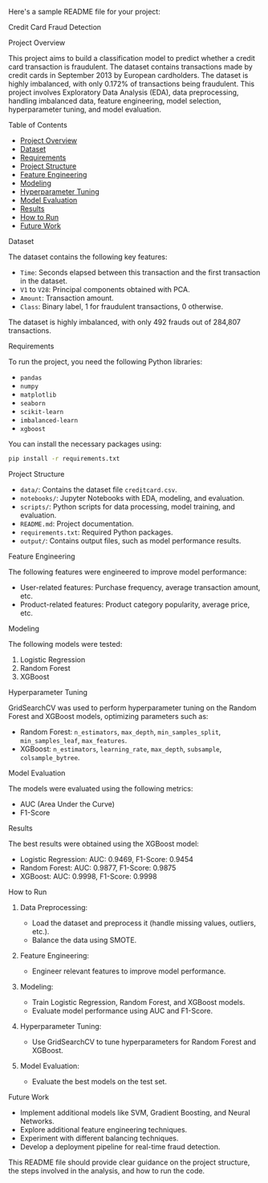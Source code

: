 Here's a sample README file for your project:



 Credit Card Fraud Detection

Project Overview

This project aims to build a classification model to predict whether a credit card transaction is fraudulent. The dataset contains transactions made by credit cards in September 2013 by European cardholders. The dataset is highly imbalanced, with only 0.172% of transactions being fraudulent. This project involves Exploratory Data Analysis (EDA), data preprocessing, handling imbalanced data, feature engineering, model selection, hyperparameter tuning, and model evaluation.

Table of Contents

- [Project Overview](project-overview)
- [Dataset](dataset)
- [Requirements](requirements)
- [Project Structure](project-structure)
- [Feature Engineering](feature-engineering)
- [Modeling](modeling)
- [Hyperparameter Tuning](hyperparameter-tuning)
- [Model Evaluation](model-evaluation)
- [Results](results)
- [How to Run](how-to-run)
- [Future Work](future-work)

Dataset

The dataset contains the following key features:
- `Time`: Seconds elapsed between this transaction and the first transaction in the dataset.
- `V1` to `V28`: Principal components obtained with PCA.
- `Amount`: Transaction amount.
- `Class`: Binary label, 1 for fraudulent transactions, 0 otherwise.

The dataset is highly imbalanced, with only 492 frauds out of 284,807 transactions.

Requirements

To run the project, you need the following Python libraries:

- `pandas`
- `numpy`
- `matplotlib`
- `seaborn`
- `scikit-learn`
- `imbalanced-learn`
- `xgboost`

You can install the necessary packages using:
```bash
pip install -r requirements.txt
```

Project Structure

- `data/`: Contains the dataset file `creditcard.csv`.
- `notebooks/`: Jupyter Notebooks with EDA, modeling, and evaluation.
- `scripts/`: Python scripts for data processing, model training, and evaluation.
- `README.md`: Project documentation.
- `requirements.txt`: Required Python packages.
- `output/`: Contains output files, such as model performance results.

Feature Engineering

The following features were engineered to improve model performance:
- User-related features: Purchase frequency, average transaction amount, etc.
- Product-related features: Product category popularity, average price, etc.

Modeling

The following models were tested:
1. Logistic Regression
2. Random Forest
3. XGBoost

Hyperparameter Tuning

GridSearchCV was used to perform hyperparameter tuning on the Random Forest and XGBoost models, optimizing parameters such as:
- Random Forest: `n_estimators`, `max_depth`, `min_samples_split`, `min_samples_leaf`, `max_features`.
- XGBoost: `n_estimators`, `learning_rate`, `max_depth`, `subsample`, `colsample_bytree`.

Model Evaluation

The models were evaluated using the following metrics:
- AUC (Area Under the Curve)
- F1-Score

Results

The best results were obtained using the XGBoost model:
- Logistic Regression: AUC: 0.9469, F1-Score: 0.9454
- Random Forest: AUC: 0.9877, F1-Score: 0.9875
- XGBoost: AUC: 0.9998, F1-Score: 0.9998

How to Run

1. Data Preprocessing:
   - Load the dataset and preprocess it (handle missing values, outliers, etc.).
   - Balance the data using SMOTE.

2. Feature Engineering:
   - Engineer relevant features to improve model performance.

3. Modeling:
   - Train Logistic Regression, Random Forest, and XGBoost models.
   - Evaluate model performance using AUC and F1-Score.

4. Hyperparameter Tuning:
   - Use GridSearchCV to tune hyperparameters for Random Forest and XGBoost.

5. Model Evaluation:
   - Evaluate the best models on the test set.

Future Work

- Implement additional models like SVM, Gradient Boosting, and Neural Networks.
- Explore additional feature engineering techniques.
- Experiment with different balancing techniques.
- Develop a deployment pipeline for real-time fraud detection.



This README file should provide clear guidance on the project structure, the steps involved in the analysis, and how to run the code.
